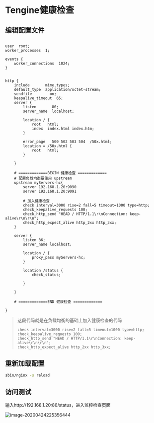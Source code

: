 # Tengine健康检查



## 编辑配置文件

```

user  root;
worker_processes  1;

events {
    worker_connections  1024;
}


http {
    include       mime.types;
    default_type  application/octet-stream;
    sendfile        on;
    keepalive_timeout  65;
    server {
        listen       80;
        server_name  localhost;

        location / {
            root   html;
            index  index.html index.htm;
        }

        error_page   500 502 503 504  /50x.html;
        location = /50x.html {
            root   html;
        }

    }
	
	# =============BEGIN 健康检查 =============
	# 配置负载均衡要使用 upstream
	upstream myServers-hc{
		server 192.168.1.20:9090
		server 192.168.1.20:9091
		
		# 加入健康检查
		check interval=3000 rise=2 fall=5 timeout=1000 type=http;
        check_keepalive_requests 100;
        check_http_send "HEAD / HTTP/1.1\r\nConnection: keep-alive\r\n\r\n";
        check_http_expect_alive http_2xx http_3xx;
	}
		
	server {
		listen 86;
		server_name localhost;
		
		location / {
			proxy_pass myServers-hc;
		}
		
		location /status {
            check_status;

        }

    }
	
	# =============END 健康检查 =============

}

```



> 这段代码就是在负载均衡的基础上加入健康检查的代码
>
> ```
> check interval=3000 rise=2 fall=5 timeout=1000 type=http;
> check_keepalive_requests 100;
> check_http_send "HEAD / HTTP/1.1\r\nConnection: keep-alive\r\n\r\n";
> check_http_expect_alive http_2xx http_3xx;
> ```





## 重新加载配置

```sh
sbin/nginx -s reload
```





## 访问测试

输入http://192.168.1.20:86/status，进入监控检查页面

![image-20200424225356444](E:/%E6%88%91%E7%9A%84%E5%9D%9A%E6%9E%9C%E4%BA%91/OneDrive/%E5%AD%A6%E4%B9%A0/%E7%AC%94%E8%AE%B0/%E5%9B%BE%E7%89%87/note_images/image-20200424225356444.png)